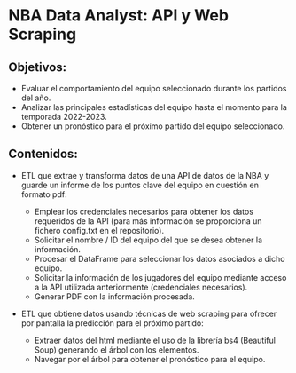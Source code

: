# NBA Data Analyst: API y Web Scraping

## Objetivos:

- Evaluar el comportamiento del equipo seleccionado durante los partidos del año.
- Analizar las principales estadísticas del equipo hasta el momento para la temporada 2022-2023.
- Obtener un pronóstico para el próximo partido del equipo seleccionado.

## Contenidos:

- ETL que extrae y transforma datos de una API de datos de la NBA y guarde un informe de los puntos clave del equipo en cuestión en formato pdf:
  - Emplear los credenciales necesarios para obtener los datos requeridos de la API (para más información se proporciona un fichero config.txt en el repositorio).
  - Solicitar el nombre / ID del equipo del que se desea obtener la información.
  - Procesar el DataFrame para seleccionar los datos asociados a dicho equipo.
  - Solicitar la información de los jugadores del equipo mediante acceso a la API utilizada anteriormente (credenciales necesarios).
  - Generar PDF con la información procesada.
  
- ETL que obtiene datos usando técnicas de web scraping para ofrecer por pantalla la predicción para el próximo partido:
  - Extraer datos del html mediante el uso de la librería bs4 (Beautiful Soup) generando el árbol con los elementos.
  - Navegar por el árbol para obtener el pronóstico para el equipo.
